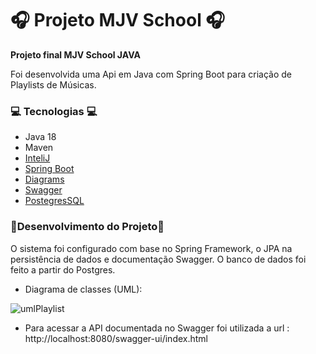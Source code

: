 **<h1>🎧 Projeto MJV School 🎧</h1>**

**Projeto final MJV School JAVA**

Foi desenvolvida uma Api em Java com Spring Boot para criação de Playlists de Músicas.

<h3>💻 Tecnologias 💻</h3>

- Java 18
- Maven
- [InteliJ](https://www.jetbrains.com/pt-br/idea/)
- [Spring Boot](https://spring.io/projects/spring-boot)
- [Diagrams](https://app.diagrams.net/) 
- [Swagger](https://swagger.io/) 
- [PostegresSQL](https://www.postgresql.org/)

<h3>📝Desenvolvimento do Projeto📝</h3>
O sistema foi configurado com base no Spring Framework, o JPA na persistência de dados e documentação Swagger. O banco de dados foi feito a partir do Postgres.


- Diagrama de classes (UML):

![umlPlaylist](https://user-images.githubusercontent.com/99191483/169045393-f3aaea1d-a7d5-481b-9f25-3058b7620402.png)


- Para acessar a API documentada no Swagger foi utilizada a url : http://localhost:8080/swagger-ui/index.html
